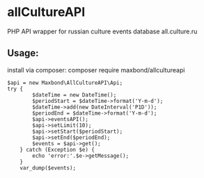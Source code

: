 # allCultureAPI
PHP API wrapper for russian culture events database all.culture.ru 

## Usage:
install via composer: composer require maxbond/allcultureapi
    
    $api = new Maxbond\AllCultureAPI\Api;
    try {
            $dateTime = new DateTime();
            $periodStart = $dateTime->format('Y-m-d');
            $dateTime->add(new DateInterval('P1D'));
            $periodEnd = $dateTime->format('Y-m-d');
            $api->eventsAPI();
            $api->setLimit(10);
            $api->setStart($periodStart);
            $api->setEnd($periodEnd);
            $events = $api->get();
        } catch (Exception $e) {
            echo 'error:'.$e->getMessage();
        }
        var_dump($events);